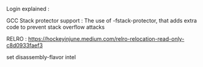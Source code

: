 Login explained : 

GCC Stack protector support : 
The use of -fstack-protector, that adds extra code to prevent stack overflow attacks


RELRO : 
https://hockeyinjune.medium.com/relro-relocation-read-only-c8d0933faef3

set disassembly-flavor intel
